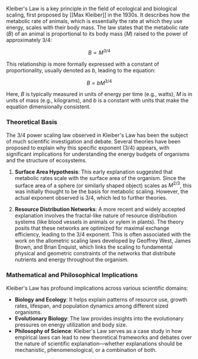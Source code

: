 Kleiber's Law is a key principle in the field of ecological and biological scaling, first proposed by [[Max Kleiber]] in the 1930s. It describes how the metabolic rate of animals, which is essentially the rate at which they use energy, scales with their body mass. The law states that the metabolic rate ($B$) of an animal is proportional to its body mass ($M$) raised to the power of approximately $3/4$:

$$ B \propto M^{3/4} $$

This relationship is more formally expressed with a constant of proportionality, usually denoted as $b$, leading to the equation:

$$ B = b M^{3/4} $$

Here, $B$ is typically measured in units of energy per time (e.g., watts), $M$ is in units of mass (e.g., kilograms), and $b$ is a constant with units that make the equation dimensionally consistent.

### Theoretical Basis

The $3/4$ power scaling law observed in Kleiber's Law has been the subject of much scientific investigation and debate. Several theories have been proposed to explain why this specific exponent ($3/4$) appears, with significant implications for understanding the energy budgets of organisms and the structure of ecosystems.

1. **Surface Area Hypothesis**: This early explanation suggested that metabolic rates scale with the surface area of the organism. Since the surface area of a sphere (or similarly shaped object) scales as $M^{2/3}$, this was initially thought to be the basis for metabolic scaling. However, the actual exponent observed is $3/4$, which led to further theories.

2. **Resource Distribution Networks**: A more recent and widely accepted explanation involves the fractal-like nature of resource distribution systems (like blood vessels in animals or xylem in plants). The theory posits that these networks are optimized for maximal exchange efficiency, leading to the $3/4$ exponent. This is often associated with the work on the allometric scaling laws developed by Geoffrey West, James Brown, and Brian Enquist, which links the scaling to fundamental physical and geometric constraints of the networks that distribute nutrients and energy throughout the organism.

### Mathematical and Philosophical Implications

Kleiber's Law has profound implications across various scientific domains:
- **Biology and Ecology**: It helps explain patterns of resource use, growth rates, lifespan, and population dynamics among different sized organisms.
- **Evolutionary Biology**: The law provides insights into the evolutionary pressures on energy utilization and body size.
- **Philosophy of Science**: Kleiber's Law serves as a case study in how empirical laws can lead to new theoretical frameworks and debates over the nature of scientific explanation—whether explanations should be mechanistic, phenomenological, or a combination of both.

